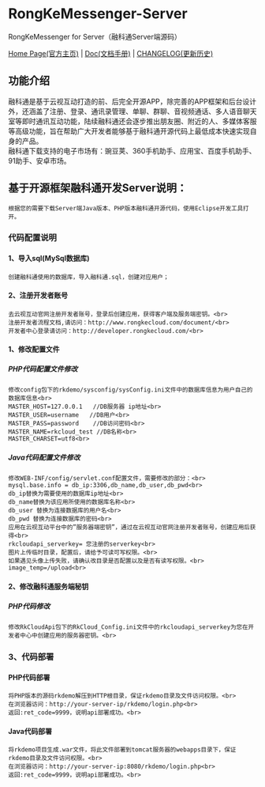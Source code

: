 # RongKeMessenger-Server
RongKeMessenger for Server（融科通Server端源码）

[Home Page(官方主页)](http://www.rongkecloud.com) | [Doc(文档手册)](http://www.rongkecloud.com/download/rongketong/doc.zip) | [CHANGELOG(更新历史)](https://github.com/rongkecloud/RongKeMessenger-Server/blob/master/CHANGELOG.md)

## 功能介绍
  融科通是基于云视互动打造的前、后完全开源APP，除完善的APP框架和后台设计外，还涵盖了注册、登录、通讯录管理、单聊、群聊、音视频通话、多人语音聊天室等即时通讯互动功能，陆续融科通还会逐步推出朋友圈、附近的人、多媒体客服等高级功能，旨在帮助广大开发者能够基于融科通开源代码上最低成本快速实现自身的产品。<br/>
融科通下载支持的电子市场有：豌豆荚、360手机助手、应用宝、百度手机助手、91助手、安卓市场。

## 基于开源框架融科通开发Server说明：

    根据您的需要下载Server端Java版本、PHP版本融科通开源代码，使用Eclipse开发工具打开。

### 代码配置说明 <br>
#### 1、导入sql(MySql数据库)
    创建融科通使用的数据库，导入融科通.sql，创建对应用户；
#### 2、注册开发者账号<br/>
    去云视互动官网注册开发者账号，登录后创建应用，获得客户端及服务端密钥。<br>
    注册开发者流程文档,请访问：http://www.rongkecloud.com/document/<br>
    开发者中心登录请访问：http://developer.rongkecloud.com/<br>
#### 1、修改配置文件<br/>

##### PHP代码配置文件修改<br>
    修改config包下的rkdemo/sysconfig/sysConfig.ini文件中的数据库信息为用户自己的数据库信息<br>
    MASTER_HOST=127.0.0.1   //DB服务器 ip地址<br>
    MASTER_USER=username   //DB用户<br>
    MASTER_PASS=password    //DB访问密码<br>
    MASTER_NAME=rkcloud_test //DB名称<br>
    MASTER_CHARSET=utf8<br>

##### Java代码配置文件修改<br>
    修改WEB-INF/config/servlet.conf配置文件，需要修改的部分：<br>
    mysql.base.info = db_ip:3306,db_name,db_user,db_pwd<br>
    db_ip替换为需要使用的数据库ip地址<br>
    db_name替换为该应用所使用的数据库名称<br>
    db_user 替换为连接数据库的用户名<br>
    db_pwd 替换为连接数据库的密码<br>
    应用在云视互动平台中的”服务器端密钥”，通过在云视互动官网注册开发者账号，创建应用后获得<br>
    rkcloudapi_serverkey= 您注册的serverkey<br>
    图片上传临时目录，配置后，请给予可读可写权限。<br>
    如果遇见头像上传失败，请确认改目录是否配置以及是否有读写权限。<br>
    image_temp=/upload<br>

#### 2、修改融科通服务端秘钥 <br>
##### PHP代码修改
    修改RkCloudApi包下的RkCloud_Config.ini文件中的rkcloudapi_serverkey为您在开发者中心中创建应用的服务器密钥。<br>

### 3、代码部署<br>
#### PHP代码部署<br>
    将PHP版本的源码rkdemo解压到HTTP根目录，保证rkdemo目录及文件访问权限。<br>
    在浏览器访问：http://your-server-ip/rkdemo/login.php<br>
    返回:ret_code=9999，说明api部署成功。<br>

#### Java代码部署<br>
    将rkdemo项目生成.war文件，将此文件部署到tomcat服务器的webapps目录下，保证rkdemo目录及文件访问权限。<br>
    在浏览器访问：http://your-server-ip:8080/rkdemo/login.php<br>
    返回:ret_code=9999，说明api部署成功。<br>

